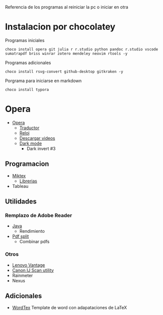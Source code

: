 Referencia de los programas al reiniciar la pc o iniciar en otra

# Instalacion por chocolatey

Programas iniciales

`choco install opera git julia r r.studio python pandoc r.studio vscode sumatrapdf briss winrar zotero mendeley neovim rtools -y`

Programas adicionales

`choco install rsvg-convert github-desktop gitkraken -y`

Porgrama para iniciarse en markdown

`choco install typora`

# Opera

- [Opera](https://www.opera.com/download)
  - [Traductor](https://addons.opera.com/en/extensions/details/translator)
  - [Reloj](https://addons.opera.com/en/extensions/details/simple-clock/)
  - [Descargar videos](https://addons.opera.com/en/extensions/details/savefromnet-helper/)
  - [Dark mode](https://addons.opera.com/en/extensions/details/dark-mode/)
    - Dark invert #3

## Programacion

- [Miktex](https://miktex.org/download)
  - [Librerias](https://drive.google.com/drive/folders/1LgOJMrrQtY62B1z4xM317LOqt11Te7z8?usp=sharing)
- Tableau

## Utilidades

### Remplazo de Adobe Reader

- [Java](https://www.java.com/en/download/win10.jsp)
  - Rendimiento 
- [Pdf split](https://sourceforge.net/projects/pdfsam/files/)
  - Combinar pdfs
   
### Otros

- [Lenovo Vantage](https://www.microsoft.com/en-us/p/lenovo-vantage/9wzdncrfj4mv?activetab=pivot:overviewtab)
- [Canon IJ Scan utility](https://in.canon/en/support/0100767212/1)
- Rainmeter
- Nexus

## Adicionales

- [WordTex](https://www.andrew.cmu.edu/user/twildenh/wordtex/downloads/wordtex.zip)
  Template de word con adapataciones de LaTeX

  

